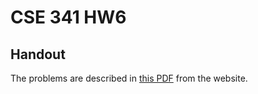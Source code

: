 # CSE 341 HW6

## Handout

The problems are described in [this
PDF](https://courses.cs.washington.edu/courses/cse341/22sp/assignments/hw6.pdf)
from the website.
